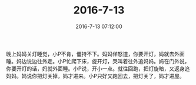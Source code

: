 ﻿---
title: "2016-7-13"
date: 2016-7-13 07:12:00
tags:
categories: 爸爸
---
晚上妈妈关灯睡觉，小P不肯，僵持不下。妈妈佯怒道，你要开灯，妈就去外面睡。妈边说边往外走。小P忙爬下床，旋开灯，哭叫着往外追妈妈。妈在门外说，你要开灯的话，妈就外面睡。小P说，开小一点。就往回跑，把灯旋暗，又返身追妈妈。妈说你把灯关掉，妈才进来。小P只好又跑回去，把灯关了，妈才进屋。
